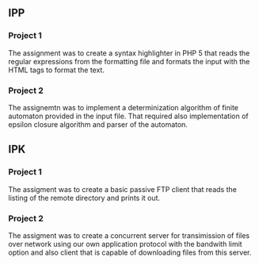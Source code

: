 ## IPP
### Project 1
The assignment was to create a syntax highlighter in PHP 5 that reads the regular expressions from the formatting file and formats the input with the HTML tags to format the text.

### Project 2
The assignemtn was to implement a determinization algorithm of finite automaton provided in the input file. That required also implementation of epsilon closure algorithm and parser of the automaton.

## IPK
### Project 1
The assigment was to create a basic passive FTP client that reads the listing of the remote directory and prints it out.

### Project 2
The assigment was to create a concurrent server for transimission of files over network using our own application protocol with the bandwith limit option and also client that is capable of downloading files from this server.
